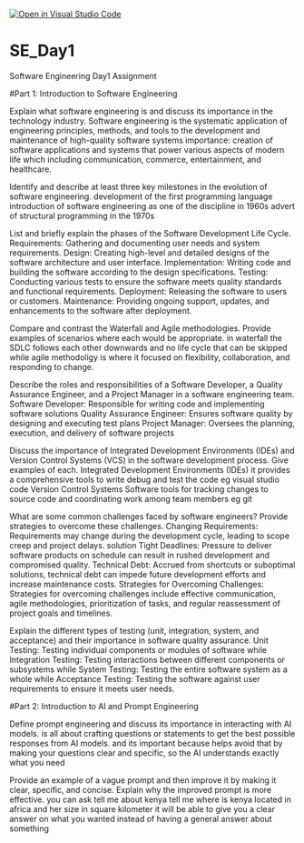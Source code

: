 [![Open in Visual Studio Code](https://classroom.github.com/assets/open-in-vscode-2e0aaae1b6195c2367325f4f02e2d04e9abb55f0b24a779b69b11b9e10269abc.svg)](https://classroom.github.com/online_ide?assignment_repo_id=18374519&assignment_repo_type=AssignmentRepo)
# SE_Day1
Software Engineering Day1 Assignment

#Part 1: Introduction to Software Engineering

Explain what software engineering is and discuss its importance in the technology industry.
Software engineering is the systematic application of engineering principles, methods, and tools to the development and maintenance of high-quality software systems
importance:
    creation of software applications and systems that power various aspects of modern life which including communication, commerce, entertainment, and healthcare.

Identify and describe at least three key milestones in the evolution of software engineering.
  development of the first programming language
  introduction of software engineering as one of the discipline in 1960s
  advert of structural programming in the 1970s

List and briefly explain the phases of the Software Development Life Cycle.
   Requirements: Gathering and documenting user needs and system requirements.
   Design: Creating high-level and detailed designs of the software architecture and user interface.
   Implementation: Writing code and building the software according to the design specifications.
   Testing: Conducting various tests to ensure the software meets quality standards and functional requirements.
   Deployment: Releasing the software to users or customers.
   Maintenance: Providing ongoing support, updates, and enhancements to the software after deployment.



Compare and contrast the Waterfall and Agile methodologies. Provide examples of scenarios where each would be appropriate.
  in waterfall the SDLC follows each other downwards and no life cycle that can be skipped while agile methodoligy is where it focused on flexibility, collaboration, and responding to change.

Describe the roles and responsibilities of a Software Developer, a Quality Assurance Engineer, and a Project Manager in a software engineering team.
  Software Developer: Responsible for writing code and implementing software solutions
  Quality Assurance Engineer: Ensures software quality by designing and executing test plans
  Project Manager: Oversees the planning, execution, and delivery of software projects
  
Discuss the importance of Integrated Development Environments (IDEs) and Version Control Systems (VCS) in the software development process. Give examples of each.
  Integrated Development Environments (IDEs) it provides a comprehensive tools to write debug and test the code eg visual studio code
  Version Control Systems Software tools for tracking changes to source code and coordinating work among team members eg git

What are some common challenges faced by software engineers? Provide strategies to overcome these challenges.
    Changing Requirements: Requirements may change during the development cycle, leading to scope creep and project delays. solution 
    Tight Deadlines: Pressure to deliver software products on schedule can result in rushed development and compromised quality.
    Technical Debt: Accrued from shortcuts or suboptimal solutions, technical debt can impede future development efforts and increase maintenance costs.
    Strategies for Overcoming Challenges: Strategies for overcoming challenges include effective communication, agile methodologies, prioritization of tasks, and regular reassessment of      project goals and timelines.


Explain the different types of testing (unit, integration, system, and acceptance) and their importance in software quality assurance.
Unit Testing: Testing individual components or modules of software while Integration Testing: Testing interactions between different components or subsystems while System Testing: Testing the entire software system as a whole while Acceptance Testing: Testing the software against user requirements to ensure it meets user needs.

#Part 2: Introduction to AI and Prompt Engineering


Define prompt engineering and discuss its importance in interacting with AI models.
    is all about crafting questions or statements to get the best possible responses from AI models. and its important because helps avoid that by making your questions clear and specific, so the AI understands exactly what you need
    
Provide an example of a vague prompt and then improve it by making it clear, specific, and concise. Explain why the improved prompt is more effective.
    you can ask tell me about kenya 
    tell me where is kenya located in africa and her size in square kilometer 
    it will be able to give you a clear answer on what you wanted instead of having a general answer about something
